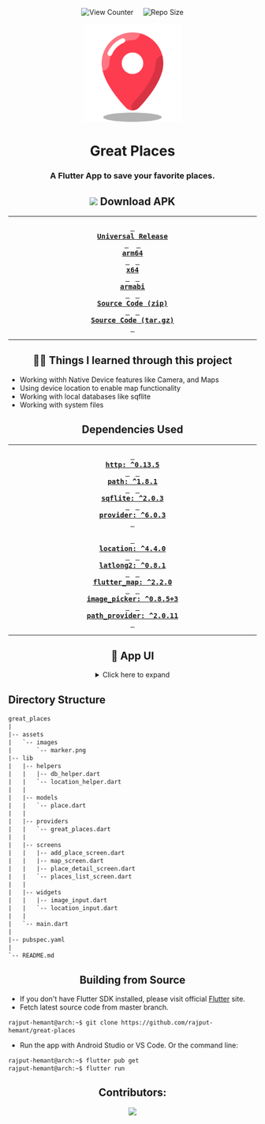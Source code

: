 <div align = center>

![View Counter][views] &nbsp; &nbsp; ![Repo Size][repo-size]

<img src='assets/images/marker.png' width='200'>

# Great Places

### A Flutter App to save your favorite places.

## ![][android] Download APK

---

**[<kbd> <br> **Universal Release** <br> </kbd>][universal-release]** &nbsp;&nbsp;
**[<kbd> <br> **arm64** <br> </kbd>][arm64]**&nbsp;&nbsp;
**[<kbd> <br> **x64** <br> </kbd>][x64]**&nbsp;&nbsp;
**[<kbd> <br> **armabi** <br> </kbd>][armabi]**&nbsp;&nbsp;
**[<kbd> <br> **Source Code (zip)** <br> </kbd>][sc-zip]**&nbsp;&nbsp;
**[<kbd> <br> **Source Code (tar.gz)** <br> </kbd>][sc-tar.gz]**

---

## 👨‍🎓 Things I learned through this project

</div>

- Working withh Native Device features like Camera, and Maps
- Using device location to enable map functionality
- Working with local databases like sqflite
- Working with system files

<div align = center>

## Dependencies Used

---

**[<kbd> <br> **http**: ^0.13.5 <br> </kbd>][http]**&nbsp;&nbsp;
**[<kbd> <br> **path**: ^1.8.1 <br> </kbd>][path]**&nbsp;&nbsp;
**[<kbd> <br> **sqflite**: ^2.0.3 <br> </kbd>][sqflite]**&nbsp;&nbsp;
**[<kbd> <br> **provider**: ^6.0.3 <br> </kbd>][provider]**<br><br>
**[<kbd> <br> **location**: ^4.4.0 <br> </kbd>][location]**&nbsp;&nbsp;
**[<kbd> <br> **latlong2**: ^0.8.1 <br> </kbd>][latlong2]**&nbsp;&nbsp;
**[<kbd> <br> **flutter_map**: ^2.2.0 <br> </kbd>][flutter_map]**&nbsp;&nbsp;
**[<kbd> <br> **image_picker**: ^0.8.5+3 <br> </kbd>][image_picker]**&nbsp;&nbsp;
**[<kbd> <br> **path_provider**: ^2.0.11 <br> </kbd>][path_provider]**

---

## 📱 App UI

<details><summary> Click here to expand </summary>

|    _Places List Screen_    |  _Place Detail Screen_   |
| :------------------------: | :----------------------: |
|  ![][places-list-screen]   | ![][place-detail-screen] |
| **_Add New Place Screen_** |     **_Map Screen_**     |
|   ![][add-place-screen]    |     ![][map-screen]      |

</details>

</div>

## Directory Structure

```
great_places
|
|-- assets
|   `-- images
|       `-- marker.png
|-- lib
|   |-- helpers
|   |   |-- db_helper.dart
|   |   `-- location_helper.dart
|   |
|   |-- models
|   |   `-- place.dart
|   |
|   |-- providers
|   |   `-- great_places.dart
|   |
|   |-- screens
|   |   |-- add_place_screen.dart
|   |   |-- map_screen.dart
|   |   |-- place_detail_screen.dart
|   |   `-- places_list_screen.dart
|   |
|   |-- widgets
|   |   |-- image_input.dart
|   |   `-- location_input.dart
|   |
|   `-- main.dart
|
|-- pubspec.yaml
|
`-- README.md
```

<div align = center>

## Building from Source

</div>

- If you don't have Flutter SDK installed, please visit official [Flutter](https://flutter.dev/) site.
- Fetch latest source code from master branch.

```console
rajput-hemant@arch:~$ git clone https://github.com/rajput-hemant/great-places
```

- Run the app with Android Studio or VS Code. Or the command line:

```console
rajput-hemant@arch:~$ flutter pub get
rajput-hemant@arch:~$ flutter run
```

<div align = center>

## Contributors:

[![][contributors]][contributors-graph]

</div>

<!----------------------------------{ Images }--------------------------------->

[places-list-screen]: https://telegra.ph/file/6a4c9986af2d75c1dbd9c.jpg
[add-place-screen]: https://telegra.ph/file/60bfa9671b49636d39ba2.jpg
[place-detail-screen]: https://telegra.ph/file/773e3da2dba584ef61891.jpg
[map-screen]: https://telegra.ph/file/af346cb3cc3d70e919d05.jpg
[contributors]: https://contrib.rocks/image?repo=rajput-hemant/great-places&max=500
[contributors-graph]: https://github.com/rajput-hemant/great-places/graphs/contributors
[android]: https://telegra.ph/file/f2f70a74d2d92c3c7f688.png

<!----------------------------------{ Labels }--------------------------------->

[views]: https://komarev.com/ghpvc/?username=great-places&label=view%20counter&color=red&style=flat
[repo-size]: https://img.shields.io/github/repo-size/rajput-hemant/great-places?color=blue

<!------------------------------------{ apk }----------------------------------->

[universal-release]: https://github.com/rajput-hemant/great-places/releases/download/v0.1.0/Great-Places-v0.1.0-universal-release.apk
[arm64]: https://github.com/rajput-hemant/great-places/releases/download/v0.1.0/Great-Places-v0.1.0-arm64.apk
[x64]: https://github.com/rajput-hemant/great-places/releases/download/v0.1.0/Great-Places-v0.1.0-x64.apk
[armabi]: https://github.com/rajput-hemant/great-places/releases/download/v0.1.0/Great-Places-v0.1.0-armeabi.apk

<!--------------------------------{ source code }------------------------------->

[sc-zip]: https://github.com/rajput-hemant/great-places/archive/refs/tags/v0.1.0.zip
[sc-tar.gz]: https://github.com/rajput-hemant/great-places/archive/refs/tags/v0.1.0.tar.gz

<!-----------------------------{ dependencies used }---------------------------->

[http]: https://pub.dev/packages/http
[path]: https://pub.dev/packages/path
[sqflite]: https://pub.dev/packages/sqflite
[provider]: https://pub.dev/packages/provider
[location]: https://pub.dev/packages/location
[latlong2]: https://pub.dev/packages/latlong2
[flutter_map]: https://pub.dev/packages/flutter_map
[image_picker]: https://pub.dev/packages/image_picker
[path_provider]: https://pub.dev/packages/path_provider

